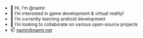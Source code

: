- 👋 Hi, I’m @namir
- 👀 I’m interested in game development & virtual reality!
- 🌱 I’m currently learning android development
- 💞️ I’m looking to collaborate on various open-source projects
- 📫 namir@namir.net

<!---
namir/namir is a ✨ special ✨ repository because its `README.md` (this file) appears on your GitHub profile.
You can click the Preview link to take a look at your changes.
--->

